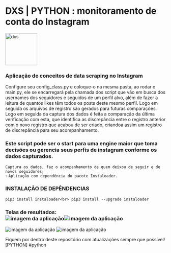 # DXS | PYTHON : monitoramento de conta do Instagram
<img src="https://dataxstudios.com.br/assets/images/logo_DXS_400_190.png" alt="dxs" width="100"/> 

### Aplicação de conceitos de data scraping no Instagram<br>
Configure seu config_class.py e coloque-o na mesma pasta, ao rodar o main.py, ele se encarregará pela chamada dos script que vão em busca dos usernames dos seguidores e seguidos de um perfil alvo, além de fazer a leitura de quantos likes têm todos os posts deste mesmo perfil. Logo em seguida os arquivos de registro são gerados para futuras comparações. Logo em seguida da captura dos dados é feita a comparação da última verificação com esta, que identifica as discrepância entre o registro anterior com o novo registro que acabou de ser criado, criandoa assim um registro de discrepância para seu acompanhamento.  

### Este script pode ser o start para uma engine maior que toma decisões ou gerencia seus perfis de instagram conforme os dados capturados.

    Captura os dados, faz o acompanhamento de quem deixou de seguir e de novos seguidores;
    ✨Aplicação com dependência do pacote Instaloader.

### INSTALAÇÃO DE DEPÊNDENCIAS 
``pip3 install instaloader<br>
pip3 install --upgrade instaloader``

### Telas de resultados:<br>![imagem da aplicação](https://dataxstudios.com.br/assets/images/github/python_instagram_data_scraping_1.PNG)![imagem da aplicação](https://dataxstudios.com.br/assets/images/github/python_instagram_data_scraping_2.PNG)
![imagem da aplicação](https://dataxstudios.com.br/assets/images/github/python_instagram_data_scraping_3.PNG)
![imagem da aplicação](https://dataxstudios.com.br/assets/images/github/python_instagram_data_scraping_4.PNG)

Fiquem por dentro deste repositório com atualizações sempre que possível!  
[PYTHON] #python



